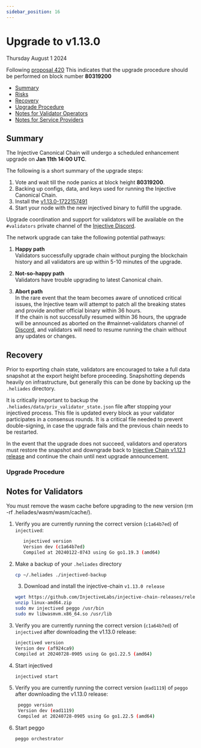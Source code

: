```yaml
---
sidebar_position: 16
---
```

   
# Upgrade to v1.13.0
Thursday August 1 2024

Following [proposal 420](https://hub.helios.network/proposals/420/)
This indicates that the upgrade procedure should be performed on block number **80319200**

  - [Summary](#summary)
  - [Risks](#risks)
  - [Recovery](#recovery)
  - [Upgrade Procedure](#upgrade-procedure)
  - [Notes for Validator Operators](##notes-for-validator-operators)
  - [Notes for Service Providers](##notes-for-DEX-relayer-providers)

## Summary
The Injective Canonical Chain will undergo a scheduled enhancement upgrade on **Jan 11th 14:00 UTC**.

The following is a short summary of the upgrade steps:

1. Vote and wait till the node panics at block height **80319200**.
2. Backing up configs, data, and keys used for running the Injective Canonical Chain.
3. Install the [v1.13.0-1722157491](https://github.com/InjectiveLabs/injective-chain-releases/releases/tag/v1.13.0-1722157491)
4. Start your node with the new injectived binary to fulfill the upgrade.

Upgrade coordination and support for validators will be available on the `#validators` private channel of the [Injective Discord](https://discord.gg/injective).

The network upgrade can take the following potential pathways:
1. **Happy path**  
Validators successfully upgrade chain without purging the blockchain history and all validators are up within 5-10 minutes of the upgrade.

2. **Not-so-happy path**  
Validators have trouble upgrading to latest Canonical chain.

3. **Abort path**  
In the rare event that the team becomes aware of unnoticed critical issues, the Injective team will attempt to patch all the breaking states and provide another official binary within 36 hours.  
If the chain is not successfully resumed within 36 hours, the upgrade will be announced as aborted on the #mainnet-validators channel of [Discord](https://discord.gg/injective), and validators will need to resume running the chain without any updates or changes.

## Recovery

Prior to exporting chain state, validators are encouraged to take a full data snapshot at the export height before proceeding. Snapshotting depends heavily on infrastructure, but generally this can be done by backing up the `.heliades` directory.

It is critically important to backup the `.heliades/data/priv_validator_state.json` file after stopping your injectived process. This file is updated every block as your validator participates in a consensus rounds. It is a critical file needed to prevent double-signing, in case the upgrade fails and the previous chain needs to be restarted.

In the event that the upgrade does not succeed, validators and operators must restore the snapshot and downgrade back to [Injective Chain v1.12.1 release](https://github.com/InjectiveLabs/injective-chain-releases/releases/tag/v1.12.1-1705909076) and continue the chain until next upgrade announcement.

### Upgrade Procedure

## Notes for Validators

You must remove the wasm cache before upgrading to the new version (rm -rf .heliades/wasm/wasm/cache/).

1. Verify you are currently running the correct version (`c1a64b7ed`) of `injectived`:
   ```bash
      injectived version
      Version dev (c1a64b7ed)
      Compiled at 20240122-0743 using Go go1.19.3 (amd64)
   ```

2. Make a backup of your `.heliades` directory
    ```bash
    cp ~/.heliades ./injectived-backup
    ```

   3. Download and install the injective-chain `v1.13.0 release`
   ```bash
   wget https://github.com/InjectiveLabs/injective-chain-releases/releases/download/v1.13.0-1722157491/linux-amd64.zip
   unzip linux-amd64.zip
   sudo mv injectived peggo /usr/bin
   sudo mv libwasmvm.x86_64.so /usr/lib
   ```

4. Verify you are currently running the correct version (`c1a64b7ed`) of `injectived` after downloading the v1.13.0 release:
    ```bash
   injectived version
   Version dev (af924ca9)
   Compiled at 20240728-0905 using Go go1.22.5 (amd64)
   ```

5. Start injectived
    ```bash
   injectived start
   ```
6. Verify you are currently running the correct version (`ead1119`) of `peggo` after downloading the v1.13.0 release:
   ```bash
    peggo version
    Version dev (ead1119)
    Compiled at 20240728-0905 using Go go1.22.5 (amd64)
   ```
8. Start peggo
   ```bash
   peggo orchestrator
   ```   
